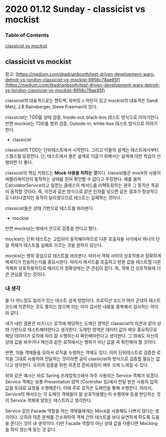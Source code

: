 # 2020 01.12 Sunday - classicist vs mockist

### Table of Contents

[classicist vs mockist](#classicist_vs_mockist)

## classicist vs mockist

참고: [https://medium.com/@adrianbooth/test-driven-development-wars-detroit-vs-london-classicist-vs-mockist-9956c78ae95f](https://medium.com/@adrianbooth/test-driven-development-wars-detroit-vs-london-classicist-vs-mockist-9956c78ae95f)

classicist의 대표격으로는 켄트백, 로버트 c 마틴이 있고 mockist의 대표격은 Sandi Metz, J.B Rainsberger, Steve Freeman이 있다.

classicist는 TDD를 상태 검증, Inside-out, black-box 테스트 방식으로 이야기한다. 반면 mockist는 TDD를 행위 검증, Outside-in, white-box 테스트 방식으로 이야기한다.

- classicist

classicist의 TDD는 단위테스트에서 시작한다. 그리고 이들의 설계는 테스트에서부터 스멀스멀 등장한다. 단, 테스트에서 좋은 설계로 이끌기 위해서는 설계에 대한 학습이 선행되면 더 좋다.

classcist의 핵심 키워드는 **Mock 사용을 피하는 것**이다. classist들은 mock의 사용이 애플리케이션이 동작하는 상태를 전혀 확인할 수 없다고 주장한다. 예를 들어 CalculatorService라고 일컫는 클래스의 메서드를 리펙토링하는 경우 그 동작은 똑같이 동작할 것이다. 즉, 이전과 같은 방식으로 같은 인자를 넣으면 같은 결과가 정상적으로 나타나겠지만 동작이 달라졌으므로 테스트는 실패하는 것이다.

classicist들은 상태 기반으로 테스트를 바라본다.

- mockist

반면 mockist는 밖에서 안으로 검증을 한다고 했다.

mockist는 단위 테스트는 고립되어 동작해야하므로 다른 호출자들 사이에서 하나의 단일 객체가  테스트를 실패로 이끄는 것을 원하지 않는다.

mockist는 행위 중심으로 테스트를 바라본다. 따라서 객체 사이의 상호작용과 정확하게 메세지가 전송하는지를 중요시본다. 따라서 메서드를 호출하고 반환 값을 테스트할 다른 객체와 상호작용하므로 메서드의 정확성에는 큰 관심이 없다. 즉, 객체 간 상호작용에 더 큰 관심을 갖는 것이다.

### 내 생각

둘 다 어느정도 일리가 있는 테스트 설계 방법이다. 프로덕션 코드가 여러 군대의 테스트 코드에 의존하는 것도 좋지는 않으며 이는 이미 검사한 내용을 중복해서 검사하는 의미와 같다.

내가 내린 결론은 비즈니스 로직에 해당하는 도메인 영역은 classicist의 의견과 같이 상태 기반으로 테스트해야한다고 생각한다. 도메인 영역은 데이터 값이 매우 중요하므로 해당 데이터가 로직에 따라 잘 수행하는지 확인해야한다고 생각한다. 그 외에도 자신의 상태 값을 바꾸거나 계산과 같은 로직에서는 행위가 아닌 값을 꼭 확인해야 할 것이다.

반면, 이들 객체들을 모아서 로직을 수행하는 객체도 있다. 이미 단위테스트로 검증한 로직을 그대로 사용하여 전달하는 것이라면 굳이 classicist의 방식으로 검증할 필요는 없다고 생각한다. 오히려 검증을 위한 의존성 준비과정이 매우 크게 느껴질 수 있다.

위와 같은 예시는 바로 Spring 프레임워크에서 자주 사용되는 Service 객체가 되겠다. Service 객체는 보통 Presentation 영역 (Controller 등)에서 전달 받은 사용자 입력값을 토대로 요청을 수행해준다. 이때 주로 로직은 도메인을 통해 수행한다. 따라서, Service의 메서드는 각 도메인 객체들이 잘 상호작용했는지 수행여부 등을 판단하는 것이 Service 객체에 알맞는 테스트라고 생각한다.

Service 같은 Facade 역할을 하는 객체들에게는 Mock을 사용해도 나쁘지 않다는 생각이다. 오히려 의존 문제를 간소화하여 객체 간의 테스트를 보다 유연하게 하도록 도움을 준다는 것이 내 생각이다. 다만 Facade 역할이 아닌 상태 값을 다룬다면 Mocking을 하지 않는게 맞는 것 같다.
